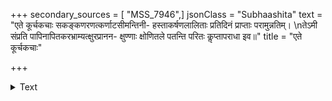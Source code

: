 +++
secondary_sources = [ "MSS_7946",]
jsonClass = "Subhaashita"
text = "एते कूर्चकचाः सकङ्कणरणत्कर्णाटसीमन्तिनी- हस्ताकर्षणलालिताः प्रतिदिनं प्राप्ताः परामुन्नतिम्।  \nतेऽमी संप्रति पापिनापितकरभ्राम्यत्क्षुरप्रानन- क्षुण्णाः क्षोणितले पतन्ति परितः कॢप्तापराधा इव॥"
title = "एते कूर्चकचाः"

+++

<details><summary>Text</summary>

एते कूर्चकचाः सकङ्कणरणत्कर्णाटसीमन्तिनी- हस्ताकर्षणलालिताः प्रतिदिनं प्राप्ताः परामुन्नतिम्।  
तेऽमी संप्रति पापिनापितकरभ्राम्यत्क्षुरप्रानन- क्षुण्णाः क्षोणितले पतन्ति परितः कॢप्तापराधा इव॥
</details>
